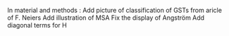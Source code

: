 In material and methods :
Add picture of classification of GSTs from aricle of F. Neiers
Add illustration of MSA
Fix the display of Angström
Add diagonal terms for H
